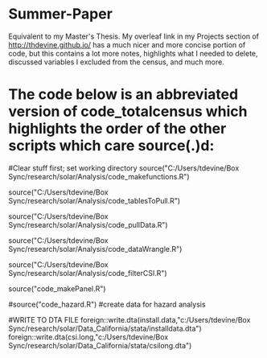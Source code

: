 # Summer-Paper
Equivalent to my Master's Thesis. My overleaf link in my Projects section of http://thdevine.github.io/ has a much nicer and more concise portion of code, but this contains a lot more notes, highlights what I needed to delete, discussed variables I excluded from the census, and much more. 

# The code below is an abbreviated version of code_totalcensus which highlights the order of the other scripts which care source(.)d:
#Clear stuff first; set working directory
source("C:/Users/tdevine/Box Sync/research/solar/Analysis/code_makefunctions.R")

source("C:/Users/tdevine/Box Sync/research/solar/Analysis/code_tablesToPull.R")

source("C:/Users/tdevine/Box Sync/research/solar/Analysis/code_pullData.R")

source("C:/Users/tdevine/Box Sync/research/solar/Analysis/code_dataWrangle.R")

source("C:/Users/tdevine/Box Sync/research/solar/Analysis/code_filterCSI.R")

source("code_makePanel.R") 

#source("code_hazard.R") #create data for hazard analysis

#WRITE TO DTA FILE
foreign::write.dta(install.data,"c:/Users/tdevine/Box Sync/research/solar/Data_California/stata/installdata.dta")
foreign::write.dta(csi.long,"c:/Users/tdevine/Box Sync/research/solar/Data_California/stata/csilong.dta")
